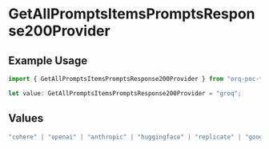 # GetAllPromptsItemsPromptsResponse200Provider

## Example Usage

```typescript
import { GetAllPromptsItemsPromptsResponse200Provider } from "orq-poc-typescript-multi-env-version/models/operations";

let value: GetAllPromptsItemsPromptsResponse200Provider = "groq";
```

## Values

```typescript
"cohere" | "openai" | "anthropic" | "huggingface" | "replicate" | "google" | "google-ai" | "azure" | "aws" | "anyscale" | "perplexity" | "groq" | "fal" | "leonardoai" | "nvidia"
```
